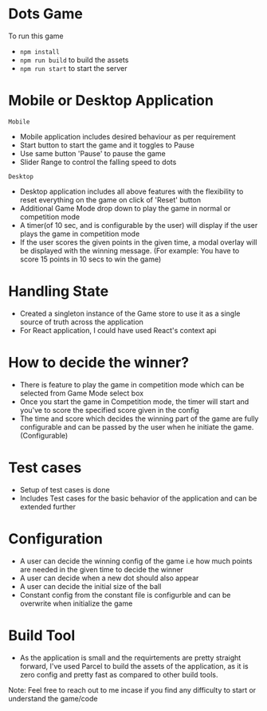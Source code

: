 # Dots Game

To run this game

- `npm install`
- `npm run build` to build the assets
- `npm run start` to start the server

# Mobile or Desktop Application

`Mobile`

- Mobile application includes desired behaviour as per requirement
- Start button to start the game and it toggles to Pause
- Use same button 'Pause' to pause the game
- Slider Range to control the falling speed to dots

`Desktop`

- Desktop application includes all above features with the flexibility to reset everything on the game on click of 'Reset' button
- Additional Game Mode drop down to play the game in normal or competition mode
- A timer(of 10 sec, and is configurable by the user) will display if the user plays the game in competition mode
- If the user scores the given points in the given time, a modal overlay will be displayed with the winning message. (For example: You have to score 15 points in 10 secs to win the game)

# Handling State

- Created a singleton instance of the Game store to use it as a single source of truth across the application
- For React application, I could have used React's context api

# How to decide the winner?

- There is feature to play the game in competition mode which can be selected from Game Mode select box
- Once you start the game in Competition mode, the timer will start and you've to score the specified score given in the config
- The time and score which decides the winning part of the game are fully configurable and can be passed by the user when he initiate the game. (Configurable)

# Test cases

- Setup of test cases is done
- Includes Test cases for the basic behavior of the application and can be extended further

# Configuration

- A user can decide the winning config of the game i.e how much points are needed in the given time to decide the winner
- A user can decide when a new dot should also appear
- A user can decide the initial size of the ball
- Constant config from the constant file is configurble and can be overwrite when initialize the game

# Build Tool

- As the application is small and the requirtements are pretty straight forward, I've used Parcel to build the assets of the application, as it is zero config and pretty fast as compared to other build tools.

Note: Feel free to reach out to me incase if you find any difficulty to start or understand the game/code
